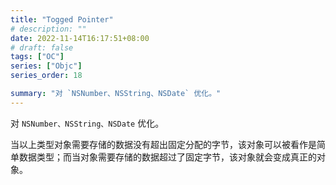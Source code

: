 ```yaml
---
title: "Togged Pointer"
# description: ""
date: 2022-11-14T16:17:51+08:00
# draft: false
tags: ["OC"]
series: ["Objc"]
series_order: 18

summary: "对 `NSNumber、NSString、NSDate` 优化。"
---
```


对 `NSNumber、NSString、NSDate` 优化。

当以上类型对象需要存储的数据没有超出固定分配的字节，该对象可以被看作是简单数据类型；而当对象需要存储的数据超过了固定字节，该对象就会变成真正的对象。